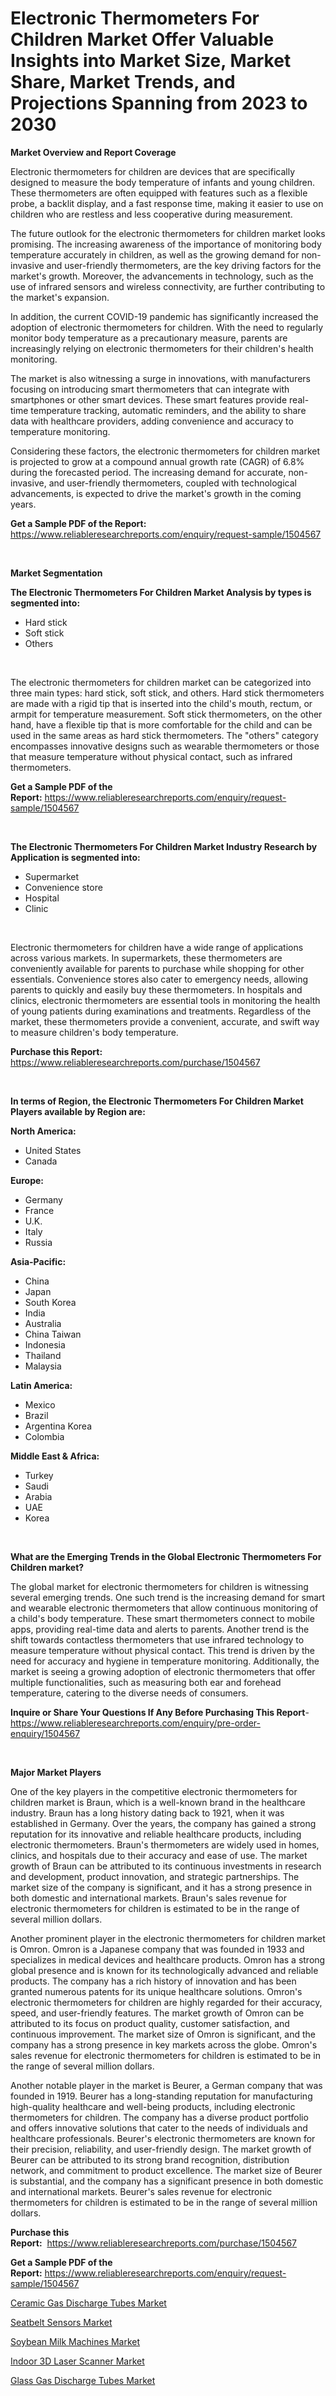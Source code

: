 <p><h1>Electronic Thermometers For Children Market Offer Valuable Insights into Market Size, Market Share, Market Trends, and Projections Spanning from 2023 to 2030</h1></p><p><strong>Market Overview and Report Coverage</strong></p>
<p><p>Electronic thermometers for children are devices that are specifically designed to measure the body temperature of infants and young children. These thermometers are often equipped with features such as a flexible probe, a backlit display, and a fast response time, making it easier to use on children who are restless and less cooperative during measurement.</p><p>The future outlook for the electronic thermometers for children market looks promising. The increasing awareness of the importance of monitoring body temperature accurately in children, as well as the growing demand for non-invasive and user-friendly thermometers, are the key driving factors for the market's growth. Moreover, the advancements in technology, such as the use of infrared sensors and wireless connectivity, are further contributing to the market's expansion.</p><p>In addition, the current COVID-19 pandemic has significantly increased the adoption of electronic thermometers for children. With the need to regularly monitor body temperature as a precautionary measure, parents are increasingly relying on electronic thermometers for their children's health monitoring.</p><p>The market is also witnessing a surge in innovations, with manufacturers focusing on introducing smart thermometers that can integrate with smartphones or other smart devices. These smart features provide real-time temperature tracking, automatic reminders, and the ability to share data with healthcare providers, adding convenience and accuracy to temperature monitoring.</p><p>Considering these factors, the electronic thermometers for children market is projected to grow at a compound annual growth rate (CAGR) of 6.8% during the forecasted period. The increasing demand for accurate, non-invasive, and user-friendly thermometers, coupled with technological advancements, is expected to drive the market's growth in the coming years.</p></p>
<p><strong>Get a Sample PDF of the Report:</strong> <a href="https://www.reliableresearchreports.com/enquiry/request-sample/1504567">https://www.reliableresearchreports.com/enquiry/request-sample/1504567</a></p>
<p>&nbsp;</p>
<p><strong>Market Segmentation</strong></p>
<p><strong>The Electronic Thermometers For Children Market Analysis by types is segmented into:</strong></p>
<p><ul><li>Hard stick</li><li>Soft stick</li><li>Others</li></ul></p>
<p>&nbsp;</p>
<p><p>The electronic thermometers for children market can be categorized into three main types: hard stick, soft stick, and others. Hard stick thermometers are made with a rigid tip that is inserted into the child's mouth, rectum, or armpit for temperature measurement. Soft stick thermometers, on the other hand, have a flexible tip that is more comfortable for the child and can be used in the same areas as hard stick thermometers. The "others" category encompasses innovative designs such as wearable thermometers or those that measure temperature without physical contact, such as infrared thermometers.</p></p>
<p><strong>Get a Sample PDF of the Report:</strong>&nbsp;<a href="https://www.reliableresearchreports.com/enquiry/request-sample/1504567">https://www.reliableresearchreports.com/enquiry/request-sample/1504567</a></p>
<p>&nbsp;</p>
<p><strong>The Electronic Thermometers For Children Market Industry Research by Application is segmented into:</strong></p>
<p><ul><li>Supermarket</li><li>Convenience store</li><li>Hospital</li><li>Clinic</li></ul></p>
<p>&nbsp;</p>
<p><p>Electronic thermometers for children have a wide range of applications across various markets. In supermarkets, these thermometers are conveniently available for parents to purchase while shopping for other essentials. Convenience stores also cater to emergency needs, allowing parents to quickly and easily buy these thermometers. In hospitals and clinics, electronic thermometers are essential tools in monitoring the health of young patients during examinations and treatments. Regardless of the market, these thermometers provide a convenient, accurate, and swift way to measure children's body temperature.</p></p>
<p><strong>Purchase this Report:</strong>&nbsp; <a href="https://www.reliableresearchreports.com/purchase/1504567">https://www.reliableresearchreports.com/purchase/1504567</a></p>
<p>&nbsp;</p>
<p><strong>In terms of Region, the Electronic Thermometers For Children Market Players available by Region are:</strong></p>
<p>
    <p> <strong> North America: </strong>
        <ul>
            <li>United States</li>
            <li>Canada</li>
        </ul>
        </p> 
    <p> <strong> Europe: </strong>
        <ul>
            <li>Germany</li>
            <li>France</li>
            <li>U.K.</li>
            <li>Italy</li>
            <li>Russia</li>
        </ul>
        </p> 
    <p> <strong> Asia-Pacific: </strong>
        <ul>
            <li>China</li>
            <li>Japan</li>
            <li>South Korea</li>
            <li>India</li>
            <li>Australia</li>
            <li>China Taiwan</li>
            <li>Indonesia</li>
            <li>Thailand</li>
            <li>Malaysia</li>
        </ul>
        </p> 
    <p> <strong> Latin America: </strong>
        <ul>
            <li>Mexico</li>
            <li>Brazil</li>
            <li>Argentina Korea</li>
            <li>Colombia</li>
        </ul>
        </p> 
    <p> <strong> Middle East & Africa: </strong>
        <ul>
            <li>Turkey</li>
            <li>Saudi</li>
            <li>Arabia</li>
            <li>UAE</li>
            <li>Korea</li>
        </ul>
    </p>
    </p>
<p>&nbsp;</p>
<p><strong>What are the Emerging Trends in the Global Electronic Thermometers For Children market?</strong></p>
<p><p>The global market for electronic thermometers for children is witnessing several emerging trends. One such trend is the increasing demand for smart and wearable electronic thermometers that allow continuous monitoring of a child's body temperature. These smart thermometers connect to mobile apps, providing real-time data and alerts to parents. Another trend is the shift towards contactless thermometers that use infrared technology to measure temperature without physical contact. This trend is driven by the need for accuracy and hygiene in temperature monitoring. Additionally, the market is seeing a growing adoption of electronic thermometers that offer multiple functionalities, such as measuring both ear and forehead temperature, catering to the diverse needs of consumers.</p></p>
<p><strong>Inquire or Share Your Questions If Any Before Purchasing This Report</strong>- <a href="https://www.reliableresearchreports.com/enquiry/pre-order-enquiry/1504567">https://www.reliableresearchreports.com/enquiry/pre-order-enquiry/1504567</a></p>
<p>&nbsp;</p>
<p><strong>Major Market Players</strong></p>
<p><p>One of the key players in the competitive electronic thermometers for children market is Braun, which is a well-known brand in the healthcare industry. Braun has a long history dating back to 1921, when it was established in Germany. Over the years, the company has gained a strong reputation for its innovative and reliable healthcare products, including electronic thermometers. Braun's thermometers are widely used in homes, clinics, and hospitals due to their accuracy and ease of use. The market growth of Braun can be attributed to its continuous investments in research and development, product innovation, and strategic partnerships. The market size of the company is significant, and it has a strong presence in both domestic and international markets. Braun's sales revenue for electronic thermometers for children is estimated to be in the range of several million dollars.</p><p>Another prominent player in the electronic thermometers for children market is Omron. Omron is a Japanese company that was founded in 1933 and specializes in medical devices and healthcare products. Omron has a strong global presence and is known for its technologically advanced and reliable products. The company has a rich history of innovation and has been granted numerous patents for its unique healthcare solutions. Omron's electronic thermometers for children are highly regarded for their accuracy, speed, and user-friendly features. The market growth of Omron can be attributed to its focus on product quality, customer satisfaction, and continuous improvement. The market size of Omron is significant, and the company has a strong presence in key markets across the globe. Omron's sales revenue for electronic thermometers for children is estimated to be in the range of several million dollars.</p><p>Another notable player in the market is Beurer, a German company that was founded in 1919. Beurer has a long-standing reputation for manufacturing high-quality healthcare and well-being products, including electronic thermometers for children. The company has a diverse product portfolio and offers innovative solutions that cater to the needs of individuals and healthcare professionals. Beurer's electronic thermometers are known for their precision, reliability, and user-friendly design. The market growth of Beurer can be attributed to its strong brand recognition, distribution network, and commitment to product excellence. The market size of Beurer is substantial, and the company has a significant presence in both domestic and international markets. Beurer's sales revenue for electronic thermometers for children is estimated to be in the range of several million dollars.</p></p>
<p><strong>Purchase this Report:</strong>&nbsp;&nbsp;<a href="https://www.reliableresearchreports.com/purchase/1504567">https://www.reliableresearchreports.com/purchase/1504567</a></p>
<p></p>
<p><strong>Get a Sample PDF of the Report:</strong>&nbsp;<a href="https://www.reliableresearchreports.com/enquiry/request-sample/1504567">https://www.reliableresearchreports.com/enquiry/request-sample/1504567</a></p>
<p><p><a href="https://www.linkedin.com/pulse/ceramic-gas-discharge-tubes-market-size-growth-forecast/">Ceramic Gas Discharge Tubes Market</a></p><p><a href="https://medium.com/@santosh735584/seatbelt-sensors-market-size-growth-forecast-2023-2030-32e3e72f7aa6">Seatbelt Sensors Market</a></p><p><a href="https://www.linkedin.com/pulse/soybean-milk-machines-market-challenges-opportunities-growth/">Soybean Milk Machines Market</a></p><p><a href="https://medium.com/@damorgan64868/indoor-3d-laser-scanner-market-size-growth-forecast-2023-2030-aac4a1439375">Indoor 3D Laser Scanner Market</a></p><p><a href="https://www.linkedin.com/pulse/glass-gas-discharge-tubes-market-size-2023-2030-global-industrial/">Glass Gas Discharge Tubes Market</a></p></p>